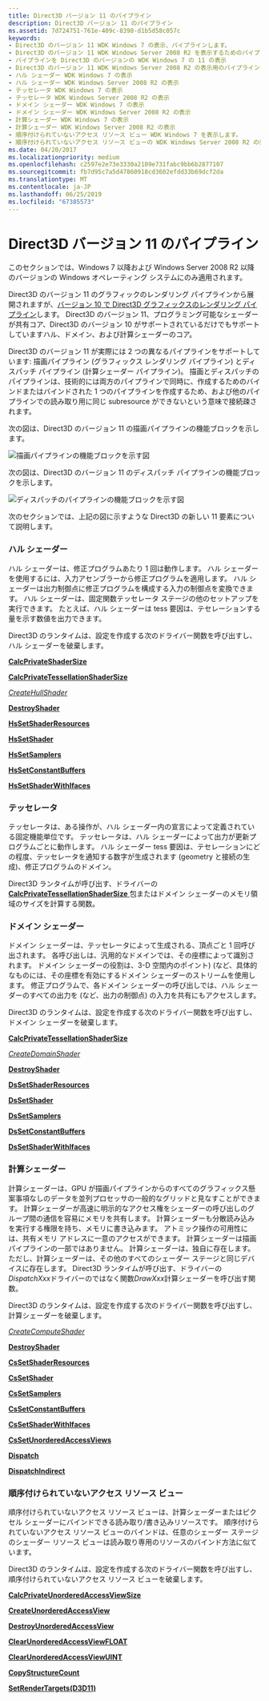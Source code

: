 ```yaml
---
title: Direct3D バージョン 11 のパイプライン
description: Direct3D バージョン 11 のパイプライン
ms.assetid: 7d724751-761e-409c-8398-d1b5d58c057c
keywords:
- Direct3D のバージョン 11 WDK Windows 7 の表示、パイプラインします。
- Direct3D のバージョン 11 WDK Windows Server 2008 R2 を表示するためのパイプライン
- パイプラインを Direct3D のバージョンの WDK Windows 7 の 11 の表示
- Direct3D のバージョン 11 WDK Windows Server 2008 R2 の表示用のパイプライン
- ハル シェーダー WDK Windows 7 の表示
- ハル シェーダー WDK Windows Server 2008 R2 の表示
- テッセレータ WDK Windows 7 の表示
- テッセレータ WDK Windows Server 2008 R2 の表示
- ドメイン シェーダー WDK Windows 7 の表示
- ドメイン シェーダー WDK Windows Server 2008 R2 の表示
- 計算シェーダー WDK Windows 7 の表示
- 計算シェーダー WDK Windows Server 2008 R2 の表示
- 順序付けられていないアクセス リソース ビュー WDK Windows 7 を表示します。
- 順序付けられていないアクセス リソース ビューの WDK Windows Server 2008 R2 の表示
ms.date: 04/20/2017
ms.localizationpriority: medium
ms.openlocfilehash: c2597e2e73e3330a2109e731fabc9bb6b2877107
ms.sourcegitcommit: fb7d95c7a5d47860918cd3602efdd33b69dcf2da
ms.translationtype: MT
ms.contentlocale: ja-JP
ms.lasthandoff: 06/25/2019
ms.locfileid: "67385573"
---
```

# <a name="pipelines-for-direct3d-version-11"></a>Direct3D バージョン 11 のパイプライン


このセクションでは、Windows 7 以降および Windows Server 2008 R2 以降のバージョンの Windows オペレーティング システムにのみ適用されます。

Direct3D のバージョン 11 のグラフィックのレンダリング パイプラインから展開されますが、[バージョン 10 で Direct3D グラフィックスのレンダリング パイプライン](rendering-pipeline.md)します。 Direct3D のバージョン 11、プログラミング可能なシェーダーが共有コア、Direct3D のバージョン 10 がサポートされているだけでもサポートしていますハル、ドメイン、および計算シェーダーのコア。

Direct3D のバージョン 11 が実際には 2 つの異なるパイプラインをサポートしています: 描画パイプライン (グラフィックス レンダリング パイプライン) とディスパッチ パイプライン (計算シェーダー パイプライン)。 描画とディスパッチのパイプラインは、技術的には両方のパイプラインで同時に、作成するためのバインドまたはバインドされた 1 つのパイプラインを作成するため、および他のパイプラインでの読み取り用に同じ subresource ができないという意味で接続疎されます。

次の図は、Direct3D のバージョン 11 の描画パイプラインの機能ブロックを示します。

![描画パイプラインの機能ブロックを示す図](images/pipeline-dx11.png)

次の図は、Direct3D のバージョン 11 のディスパッチ パイプラインの機能ブロックを示します。

![ディスパッチのパイプラインの機能ブロックを示す図](images/pipeline-compute.png)

次のセクションでは、上記の図に示すような Direct3D の新しい 11 要素について説明します。

### <a name="span-idhullshaderspanspan-idhullshaderspanhull-shader"></a><span id="hull_shader"></span><span id="HULL_SHADER"></span>ハル シェーダー

ハル シェーダーは、修正プログラムあたり 1 回は動作します。 ハル シェーダーを使用するには、入力アセンブラーから修正プログラムを適用します。 ハル シェーダーは出力制御点に修正プログラムを構成する入力の制御点を変換できます。 ハル シェーダーは、固定関数テッセレータ ステージの他のセットアップを実行できます。 たとえば、ハル シェーダーは tess 要因は、テセレーションする量を示す数値を出力できます。

Direct3D のランタイムは、設定を作成する次のドライバー関数を呼び出すし、ハル シェーダーを破棄します。

[**CalcPrivateShaderSize**](https://docs.microsoft.com/windows-hardware/drivers/ddi/content/d3d10umddi/nc-d3d10umddi-pfnd3d10ddi_calcprivateshadersize)

[**CalcPrivateTessellationShaderSize**](https://docs.microsoft.com/windows-hardware/drivers/ddi/content/d3d10umddi/nc-d3d10umddi-pfnd3d11ddi_calcprivatetessellationshadersize)

[*CreateHullShader*](https://docs.microsoft.com/windows-hardware/drivers/ddi/content/d3d10umddi/nc-d3d10umddi-pfnd3d11ddi_createhullshader)

[**DestroyShader**](https://docs.microsoft.com/windows-hardware/drivers/ddi/content/d3d10umddi/nc-d3d10umddi-pfnd3d10ddi_destroyshader)

[**HsSetShaderResources**](https://docs.microsoft.com/windows-hardware/drivers/ddi/content/d3d10umddi/nc-d3d10umddi-pfnd3d10ddi_setshaderresources)

[**HsSetShader**](https://docs.microsoft.com/windows-hardware/drivers/ddi/content/d3d10umddi/nc-d3d10umddi-pfnd3d10ddi_setshader)

[**HsSetSamplers**](https://docs.microsoft.com/windows-hardware/drivers/ddi/content/d3d10umddi/nc-d3d10umddi-pfnd3d10ddi_setsamplers)

[**HsSetConstantBuffers**](https://docs.microsoft.com/windows-hardware/drivers/ddi/content/d3d10umddi/nc-d3d10umddi-pfnd3d10ddi_setconstantbuffers)

[**HsSetShaderWithIfaces**](https://docs.microsoft.com/windows-hardware/drivers/ddi/content/d3d10umddi/nc-d3d10umddi-pfnd3d11ddi_setshader_with_ifaces)

### <a name="span-idtessellatorspanspan-idtessellatorspantessellator"></a><span id="tessellator"></span><span id="TESSELLATOR"></span>テッセレータ

テッセレータは、ある操作が、ハル シェーダー内の宣言によって定義されている固定機能単位です。 テッセレータは、ハル シェーダーによって出力が更新プログラムごとに動作します。 ハル シェーダー tess 要因は、テセレーションにどの程度、テッセレータを通知する数字が生成されます (geometry と接続の生成)、修正プログラムのドメイン。

Direct3D ランタイムが呼び出す、ドライバーの[ **CalcPrivateTessellationShaderSize** ](https://docs.microsoft.com/windows-hardware/drivers/ddi/content/d3d10umddi/nc-d3d10umddi-pfnd3d11ddi_calcprivatetessellationshadersize)包またはドメイン シェーダーのメモリ領域のサイズを計算する関数。

### <a name="span-iddomainshaderspanspan-iddomainshaderspandomain-shader"></a><span id="domain_shader"></span><span id="DOMAIN_SHADER"></span>ドメイン シェーダー

ドメイン シェーダーは、テッセレータによって生成される、頂点ごと 1 回呼び出されます。 各呼び出しは、汎用的なドメインでは、その座標によって識別されます。 ドメイン シェーダーの役割は、3-D 空間内のポイント) (など、具体的なものには、その座標を有効にするドメイン シェーダーのストリームを使用します。 修正プログラムで、各ドメイン シェーダーの呼び出しでは、ハル シェーダーのすべての出力を (など、出力の制御点) の入力を共有にもアクセスします。

Direct3D のランタイムは、設定を作成する次のドライバー関数を呼び出すし、ドメイン シェーダーを破棄します。

[**CalcPrivateTessellationShaderSize**](https://docs.microsoft.com/windows-hardware/drivers/ddi/content/d3d10umddi/nc-d3d10umddi-pfnd3d11ddi_calcprivatetessellationshadersize)

[*CreateDomainShader*](https://docs.microsoft.com/windows-hardware/drivers/ddi/content/d3d10umddi/nc-d3d10umddi-pfnd3d11ddi_createdomainshader)

[**DestroyShader**](https://docs.microsoft.com/windows-hardware/drivers/ddi/content/d3d10umddi/nc-d3d10umddi-pfnd3d10ddi_destroyshader)

[**DsSetShaderResources**](https://docs.microsoft.com/windows-hardware/drivers/ddi/content/d3d10umddi/nc-d3d10umddi-pfnd3d10ddi_setshaderresources)

[**DsSetShader**](https://docs.microsoft.com/windows-hardware/drivers/ddi/content/d3d10umddi/nc-d3d10umddi-pfnd3d10ddi_setshader)

[**DsSetSamplers**](https://docs.microsoft.com/windows-hardware/drivers/ddi/content/d3d10umddi/nc-d3d10umddi-pfnd3d10ddi_setsamplers)

[**DsSetConstantBuffers**](https://docs.microsoft.com/windows-hardware/drivers/ddi/content/d3d10umddi/nc-d3d10umddi-pfnd3d10ddi_setconstantbuffers)

[**DsSetShaderWithIfaces**](https://docs.microsoft.com/windows-hardware/drivers/ddi/content/d3d10umddi/nc-d3d10umddi-pfnd3d11ddi_setshader_with_ifaces)

### <a name="span-idcomputeshaderspanspan-idcomputeshaderspancompute-shader"></a><span id="compute_shader"></span><span id="COMPUTE_SHADER"></span>計算シェーダー

計算シェーダーは、GPU が描画パイプラインからのすべてのグラフィックス懸案事項なしのデータを並列プロセッサの一般的なグリッドと見なすことができます。 計算シェーダーが高速に明示的なアクセス権をシェーダーの呼び出しのグループ間の通信を容易にメモリを共有します。 計算シェーダーも分散読み込みを実行する権限を持ち、メモリに書き込みます。 アトミック操作の可用性には、共有メモリ アドレスに一意のアクセスができます。 計算シェーダーは描画パイプラインの一部ではありません。 計算シェーダーは、独自に存在します。 ただし、計算シェーダーは、その他のすべてのシェーダー ステージと同じデバイスに存在します。 Direct3D ランタイムが呼び出す、ドライバーの*DispatchXxx*ドライバーのではなく関数*DrawXxx*計算シェーダーを呼び出す関数。

Direct3D のランタイムは、設定を作成する次のドライバー関数を呼び出すし、計算シェーダーを破棄します。

[*CreateComputeShader*](https://docs.microsoft.com/windows-hardware/drivers/ddi/content/d3d10umddi/nc-d3d10umddi-pfnd3d11ddi_createcomputeshader)

[**DestroyShader**](https://docs.microsoft.com/windows-hardware/drivers/ddi/content/d3d10umddi/nc-d3d10umddi-pfnd3d10ddi_destroyshader)

[**CsSetShaderResources**](https://docs.microsoft.com/windows-hardware/drivers/ddi/content/d3d10umddi/nc-d3d10umddi-pfnd3d10ddi_setshaderresources)

[**CsSetShader**](https://docs.microsoft.com/windows-hardware/drivers/ddi/content/d3d10umddi/nc-d3d10umddi-pfnd3d10ddi_setshader)

[**CsSetSamplers**](https://docs.microsoft.com/windows-hardware/drivers/ddi/content/d3d10umddi/nc-d3d10umddi-pfnd3d10ddi_setsamplers)

[**CsSetConstantBuffers**](https://docs.microsoft.com/windows-hardware/drivers/ddi/content/d3d10umddi/nc-d3d10umddi-pfnd3d10ddi_setconstantbuffers)

[**CsSetShaderWithIfaces**](https://docs.microsoft.com/windows-hardware/drivers/ddi/content/d3d10umddi/nc-d3d10umddi-pfnd3d11ddi_setshader_with_ifaces)

[**CsSetUnorderedAccessViews**](https://docs.microsoft.com/windows-hardware/drivers/ddi/content/d3d10umddi/nc-d3d10umddi-pfnd3d11ddi_setunorderedaccessviews)

[**Dispatch**](https://docs.microsoft.com/windows-hardware/drivers/ddi/content/d3d10umddi/nc-d3d10umddi-pfnd3d11ddi_dispatch)

[**DispatchIndirect**](https://docs.microsoft.com/windows-hardware/drivers/ddi/content/d3d10umddi/nc-d3d10umddi-pfnd3d11ddi_dispatchindirect)

### <a name="span-idunorderedaccessresourceviewsspanspan-idunorderedaccessresourceviewsspanunordered-access-resource-views"></a><span id="unordered_access_resource_views"></span><span id="UNORDERED_ACCESS_RESOURCE_VIEWS"></span>順序付けられていないアクセス リソース ビュー

順序付けられていないアクセス リソース ビューは、計算シェーダーまたはピクセル シェーダーにバインドできる読み取り/書き込みリソースです。 順序付けられていないアクセス リソース ビューのバインドは、任意のシェーダー ステージのシェーダー リソース ビューは読み取り専用のリソースのバインド方法に似ています。

Direct3D のランタイムは、設定を作成する次のドライバー関数を呼び出すし、順序付けられていないアクセス リソース ビューを破棄します。

[**CalcPrivateUnorderedAccessViewSize**](https://docs.microsoft.com/windows-hardware/drivers/ddi/content/d3d10umddi/nc-d3d10umddi-pfnd3d11ddi_calcprivateunorderedaccessviewsize)

[**CreateUnorderedAccessView**](https://docs.microsoft.com/windows-hardware/drivers/ddi/content/d3d10umddi/nc-d3d10umddi-pfnd3d11ddi_createunorderedaccessview)

[**DestroyUnorderedAccessView**](https://docs.microsoft.com/windows-hardware/drivers/ddi/content/d3d10umddi/nc-d3d10umddi-pfnd3d11ddi_destroyunorderedaccessview)

[**ClearUnorderedAccessViewFLOAT**](https://docs.microsoft.com/windows-hardware/drivers/ddi/content/d3d10umddi/nc-d3d10umddi-pfnd3d11ddi_clearunorderedaccessviewfloat)

[**ClearUnorderedAccessViewUINT**](https://docs.microsoft.com/windows-hardware/drivers/ddi/content/d3d10umddi/nc-d3d10umddi-pfnd3d11ddi_clearunorderedaccessviewuint)

[**CopyStructureCount**](https://docs.microsoft.com/windows-hardware/drivers/ddi/content/d3d10umddi/nc-d3d10umddi-pfnd3d11ddi_copystructurecount)

[**SetRenderTargets(D3D11)** ](https://docs.microsoft.com/windows-hardware/drivers/ddi/content/d3d10umddi/nc-d3d10umddi-pfnd3d11ddi_setrendertargets)

 

 





